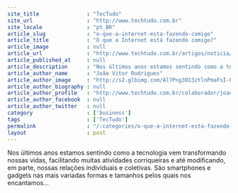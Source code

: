 ```yaml
---
site_title               : "TecTudo"
site_url                 : "http://www.techtudo.com.br"
site_locale              : "pt_BR"
article_slug             : "o-que-a-internet-esta-fazendo-comigo"
article_title            : "O que a Internet está fazendo comigo?"
article_image            : null
article_url              : "http://www.techtudo.com.br/artigos/noticia/2012/08/o-que-a-internet-esta-fazendo-comigo.html"
article_published_at     : null
article_description      : "Nos últimos anos estamos sentindo como a tecnologia vem transformando nossas vidas, facilitando muitas atividades corriqueiras e até modificando, em parte, nossas relações individuais e coletivas. São smartphones e gadgets nas mais variadas formas e tamanhos pelos quais nos encantamos..."
article_author_name      : "João Vitor Rodrigues"
article_author_image     : "http://s2.glbimg.com/Al7Png3O13zYlnPmaFsI-G0Ds0Q=/30x30/s2.glbimg.com/k_nzVbWYwnUWdMMHq1kRDM83ZF4=/140x140/s.glbimg.com/po/tt2/f/original/2013/11/12/joao_vitor.jpg"
article_author_biography : null
article_author_profile   : "http://www.techtudo.com.br/colaborador/joao-vitor-rodrigues.html"
article_author_facebook  : null
article_author_twitter   : null
category                 : ['business']
tags                     : ['TecTudo']
permalink                : "/:categories/o-que-a-internet-esta-fazendo-comigo/"
layout                   : post
---
```


Nos últimos anos estamos sentindo como a tecnologia vem transformando nossas vidas, facilitando muitas atividades corriqueiras e até modificando, em parte, nossas relações individuais e coletivas. São smartphones e gadgets nas mais variadas formas e tamanhos pelos quais nos encantamos...
